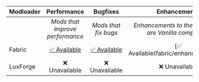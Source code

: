 | Modloader | Performance | Bugfixes | Enhancements |
| --- | :---: | :---: | :---: |
| | *Mods that improve performance* | *Mods that fix bugs* | *Enhancements to the game that are Vanilla compatible* |
| Fabric | [✅ Available](fabric/optimizations.md) | [✅ Available](fabric/fixes.md) | [✅ Available(fabric/enhancements.md) |
| LuxForge | ❌ Unavailable | ❌ Unavailable | ❌ Unavailable |